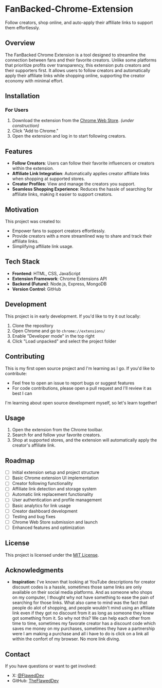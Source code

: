 # FanBacked-Chrome-Extension
Follow creators, shop online, and auto-apply their affiliate links to support them effortlessly.
## Overview
The FanBacked Chrome Extension is a tool designed to streamline the connection between fans and their favorite creators. Unlike some platforms that prioritize profits over transparency, this extension puts creators and their supporters first. It allows users to follow creators and automatically apply their affiliate links while shopping online, supporting the creator economy with minimal effort.

## Installation
### For Users
1. Download the extension from the [Chrome Web Store](#). *(under construction)*
2. Click "Add to Chrome."
3. Open the extension and log in to start following creators.

## Features
- **Follow Creators**: Users can follow their favorite influencers or creators within the extension.
- **Affiliate Link Integration**: Automatically applies creator affiliate links when shopping at supported stores.
- **Creator Profiles**: View and manage the creators you support.
- **Seamless Shopping Experience**: Reduces the hassle of searching for affiliate links, making it easier to support creators.

## Motivation
This project was created to:
- Empower fans to support creators effortlessly.
- Provide creators with a more streamlined way to share and track their affiliate links.
- Simplifying affiliate link usage.

## Tech Stack
- **Frontend**: HTML, CSS, JavaScript
- **Extension Framework**: Chrome Extensions API
- **Backend (Future)**: Node.js, Express, MongoDB
- **Version Control**: GitHub

## Development
This project is in early development. If you'd like to try it out locally:

1. Clone the repository
2. Open Chrome and go to `chrome://extensions/`
3. Enable "Developer mode" in the top right
4. Click "Load unpacked" and select the project folder

## Contributing
This is my first open source project and I'm learning as I go. If you'd like to contribute:

- Feel free to open an issue to report bugs or suggest features
- For code contributions, please open a pull request and I'll review it as best I can

I'm learning about open source development myself, so let's learn together!

## Usage
1. Open the extension from the Chrome toolbar.
2. Search for and follow your favorite creators.
3. Shop at supported stores, and the extension will automatically apply the creator's affiliate link.

## Roadmap
- [ ] Initial extension setup and project structure
- [ ] Basic Chrome extension UI implementation
- [ ] Creator following functionality
- [ ] Affiliate link detection and storage system
- [ ] Automatic link replacement functionality
- [ ] User authentication and profile management
- [ ] Basic analytics for link usage
- [ ] Creator dashboard development
- [ ] Testing and bug fixes
- [ ] Chrome Web Store submission and launch
- [ ] Enhanced features and optimization

## License
This project is licensed under the [MIT License](LICENSE).

## Acknowledgments
- **Inspiration**: I've known that looking at YouTube descriptions for creator discount codes is a hassle, sometimes those same links
are only available on their social media platforms. And as someone who shops on my computer, I thought why not have something
to ease the pain of searching for those links. What also came to mind was the fact that people do alot of shopping, and
people wouldn't mind using an affiliate link even if they got no discount from it as long as someone they knew got something from it.
So why not this? We can help each other from time to time, sometimes my favorate creator has a discount code which saves me money on
my purchases, sometimes they have a partnership were I am making a purchase and all i have to do is click on a link all within the
confort of my browser. No more link diving. 

## Contact
If you have questions or want to get involved:
- X: [@FlawedDev](https://x.com/FlawedDev)
- GitHub: [TheFlawedDev](https://github.com/TheFlawedDev)